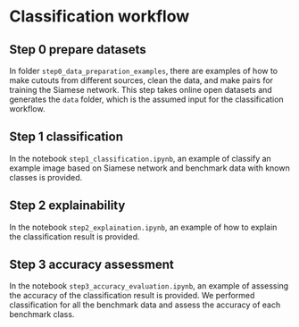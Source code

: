 # Classification workflow

## Step 0 prepare datasets
In folder `step0_data_preparation_examples`, there are examples of how to make cutouts from different sources, clean the data, and make pairs for training the Siamese network. This step takes online open datasets and generates the `data` folder, which is the assumed input for the classification workflow.

## Step 1 classification
In the notebook `step1_classification.ipynb`, an example of classify an example image based on Siamese network and benchmark data with known classes is provided.

## Step 2 explainability
In the notebook `step2_explaination.ipynb`, an example of how to explain the classification result is provided.

## Step 3 accuracy assessment
In the notebook `step3_accuracy_evaluation.ipynb`, an example of assessing the accuracy of the classification result is provided. We performed classification for all the benchmark data and assess the accuracy of each benchmark class.